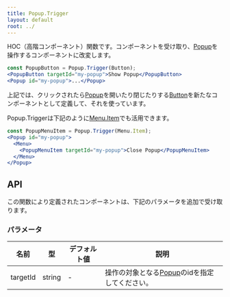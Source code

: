 ```yaml
---
title: Popup.Trigger
layout: default
root: ../
---
```


HOC（高階コンポーネント）関数です。コンポーネントを受け取り、[Popup](popup)を操作するコンポーネントに改変します。

```jsx
const PopupButton = Popup.Trigger(Button);
<PopupButton targetId="my-popup">Show Popup</PopupButton>
<Popup id="my-popup">...</Popup>
```

上記では、クリックされたら[Popup](popup)を開いたり閉じたりする[Button](button)を新たなコンポーネントとして定義して、それを使っています。

Popup.Triggerは下記のように[Menu.Item](menu.item)でも活用できます。

```jsx
const PopupMenuItem = Popup.Trigger(Menu.Item);
<Popup id="my-popup">
  <Menu>
    <PopupMenuItem targetId="my-popup">Close Popup</PopupMenuItem>
  </Menu>
</Popup>
```


API
--------

この関数により定義されたコンポーネントは、下記のパラメータを追加で受け取ります。

### パラメータ

| 名前 | 型 | デフォルト値 | 説明 |
| ---- | -- | ----------- | ---- |
| targetId | string | - | 操作の対象となる[Popup](popup)のidを指定してください。 |
